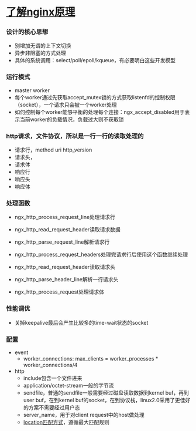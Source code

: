 # [了解nginx原理](http://tengine.taobao.org/book/chapter_02.html)
### 设计的核心思想
- 别增加无谓的上下文切换
- 异步非阻塞的方式处理
- 具体的系统调用：select/poll/epoll/kqueue，有必要明白这些开发模型
### 运行模式
- master worker
- 每个worker通过先获取accept_mutex锁的方式获取listenfd的控制权限（socket），一个请求只会被一个worker处理
- 如何控制每个worker能够平衡的处理每个连接：ngx_accept_disabled用于表示当前worker的负载情况，负载过大则不获取锁
### http请求，文件协议，所以是一行一行的读取处理的
- 请求行，method uri http_version
- 请求头，
- 请求体
- 响应行
- 响应头
- 响应体
### 处理函数
- ngx_http_process_request_line处理请求行
- ngx_http_read_request_header读取请求数据
- ngx_http_parse_request_line解析请求行

- ngx_http_process_request_headers处理完请求行后使用这个函数继续处理
- ngx_http_read_request_header读取请求头
- ngx_http_parse_header_line解析一行请求头

- ngx_http_process_request处理请求体
### 性能调优
- 关掉keepalive最后会产生比较多的time-wait状态的socket
### [配置](http://www.nginx.cn/doc/)
- event
	- worker_connections: max_clients = worker_processes * worker_connections/4
- http
	- include包含一个文件进来
	- application/octet-stream一般的字节流
	- sendfile，普通的sendfile一般需要经过磁盘读取数据到kernel buf，再到user buf，在到kernel buf的socket，在到协议栈，linux2.0采用了更佳好的方案不需要经过用户态
	- server_name，用于对client request中的host做处理
	- [location匹配方式](https://moonbingbing.gitbooks.io/openresty-best-practices/ngx/nginx_local_pcre.html)，遵循最大匹配规则